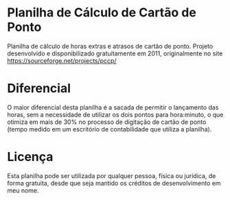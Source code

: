 # Planilha de Cálculo de Cartão de Ponto

Planilha de cálculo de horas extras e atrasos de cartão de ponto. Projeto desenvolvido e disponibilizado gratuitamente em 2011, originalmente no site https://sourceforge.net/projects/pccp/

# Diferencial

O maior diferencial desta planilha é a sacada de permitir o lançamento das horas, sem a necessidade de utilizar os dois pontos para hora:minuto, o que otimiza em mais de 30% no processo de digitação de cartão de ponto (tempo medido em um escritório de contabilidade que utiliza a planilha).

# Licença

Esta planilha pode ser utilizada por qualquer pessoa, física ou jurídica, de forma gratuita, desde que seja mantido os créditos de desenvolvimento em meu nome.
